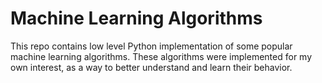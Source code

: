 # Machine Learning Algorithms
This repo contains low level Python implementation of some popular machine learning algorithms.
 These algorithms were implemented for my own interest, as a way to better understand and learn their behavior. 
